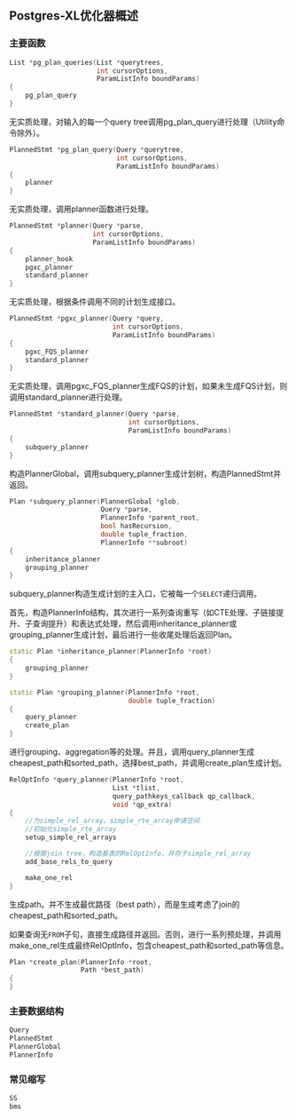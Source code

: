 ## Postgres-XL优化器概述

### 主要函数

```cpp
List *pg_plan_queries(List *querytrees,
                      int cursorOptions,
                      ParamListInfo boundParams)
{
    pg_plan_query
}
```

无实质处理，对输入的每一个query tree调用pg_plan_query进行处理（Utility命令除外）。

```cpp
PlannedStmt *pg_plan_query(Query *querytree,
                           int cursorOptions,
                           ParamListInfo boundParams)
{
    planner
}
```

无实质处理，调用planner函数进行处理。

```cpp
PlannedStmt *planner(Query *parse,
                     int cursorOptions,
                     ParamListInfo boundParams)
{
    planner_hook
    pgxc_planner
    standard_planner
}
```

无实质处理，根据条件调用不同的计划生成接口。

```cpp
PlannedStmt *pgxc_planner(Query *query,
                          int cursorOptions,
                          ParamListInfo boundParams)
{
    pgxc_FQS_planner
    standard_planner
}
```

无实质处理，调用pgxc_FQS_planner生成FQS的计划，如果未生成FQS计划，则调用standard_planner进行处理。

```cpp
PlannedStmt *standard_planner(Query *parse,
                              int cursorOptions,
                              ParamListInfo boundParams)
{
    subquery_planner
}
```

构造PlannerGlobal，调用subquery_planner生成计划树，构造PlannedStmt并返回。

```cpp
Plan *subquery_planner(PlannerGlobal *glob,
                       Query *parse,
                       PlannerInfo *parent_root,
                       bool hasRecursion,
                       double tuple_fraction,
                       PlannerInfo **subroot)
{
    inheritance_planner
    grouping_planner
}
```

subquery_planner构造生成计划的主入口，它被每一个```SELECT```递归调用。

首先，构造PlannerInfo结构，其次进行一系列查询重写（如CTE处理、子链接提升、子查询提升）和表达式处理，然后调用inheritance_planner或grouping_planner生成计划，最后进行一些收尾处理后返回Plan。

```cpp
static Plan *inheritance_planner(PlannerInfo *root)
{
    grouping_planner
}
```

```cpp
static Plan *grouping_planner(PlannerInfo *root,
                              double tuple_fraction)
{
    query_planner
    create_plan
}
```

进行grouping、aggregation等的处理。并且，调用query_planner生成cheapest_path和sorted_path，选择best_path，并调用create_plan生成计划。

```cpp
RelOptInfo *query_planner(PlannerInfo *root,
                          List *tlist,
                          query_pathkeys_callback qp_callback,
                          void *qp_extra)
{
    //为simple_rel_array、simple_rte_array申请空间
    //初始化simple_rte_array
    setup_simple_rel_arrays

    //根据join tree，构造基表的RelOptInfo，并存于simple_rel_array
    add_base_rels_to_query

    make_one_rel
}
```

生成path。并不生成最优路径（best path），而是生成考虑了join的cheapest_path和sorted_path。

如果查询无```FROM```子句，直接生成路径并返回。否则，进行一系列预处理，并调用make_one_rel生成最终RelOptInfo，包含cheapest_path和sorted_path等信息。

```cpp
Plan *create_plan(PlannerInfo *root,
                  Path *best_path)
{
}
```

### 主要数据结构

```cpp
Query
PlannedStmt
PlannerGlobal
PlannerInfo
```

### 常见缩写

```cpp
SS
bms
```